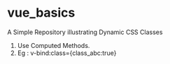 # vue_basics
A Simple Repository illustrating Dynamic CSS Classes

1. Use Computed Methods.
2. Eg : v-bind:class={class_abc:true}

